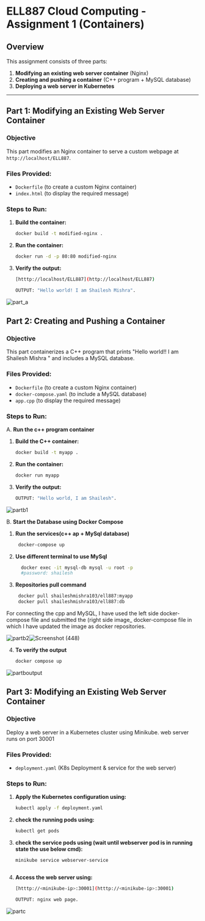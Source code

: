# ELL887 Cloud Computing - Assignment 1 (Containers)

## Overview
This assignment consists of three parts:
1. **Modifying an existing web server container** (Nginx)
2. **Creating and pushing a container** (C++ program + MySQL database)
3. **Deploying a web server in Kubernetes**
---

## Part 1: Modifying an Existing Web Server Container

### Objective
This part modifies an Nginx container to serve a custom webpage at `http://localhost/ELL887`.

### Files Provided:
- `Dockerfile` (to create a custom Nginx container)
- `index.html` (to display the required message)

### Steps to Run:
1. **Build the container:**
   ```sh
   docker build -t modified-nginx .

2. **Run the container:**
   ```sh
   docker run -d -p 80:80 modified-nginx


3. **Verify the output:**
   ```sh
   [htttp://localhost/ELL887](http://localhost/ELL887)

   OUTPUT: "Hello world! I am Shailesh Mishra".
![part_a](https://github.com/user-attachments/assets/b518f589-f329-4f73-944c-8315bbe62d3e)


   
## Part 2: Creating and Pushing a Container

### Objective
This part containerizes a C++ program that prints "Hello world!! I am Shailesh Mishra " and includes a MySQL database.

### Files Provided:
- `Dockerfile` (to create a custom Nginx container)
- `docker-compose.yaml` (to include a MySQL database)
- `app.cpp` (to display the required message)

### Steps to Run:
A. **Run the c++ program container**
1. **Build the C++ container:**
   ```sh
   docker build -t myapp .

2. **Run the container:**
   ```sh
   docker run myapp

3. **Verify the output:**
   ```sh
   OUTPUT: "Hello world, I am Shailesh".
![partb1](https://github.com/user-attachments/assets/48b4c5e7-af2e-4cab-88a1-3ee43eefb50c)



B. **Start the Database using Docker Compose**
1. **Run the services(c++ ap + MySql database)**
   
   ```sh
    docker-compose up

2. **Use different terminal to use MySql**
   ```sh
     docker exec -it mysql-db mysql -u root -p
     #password: shailesh

3. **Repositories pull command**
   ```sh
    docker pull shaileshmishra103/ell887:myapp 
    docker pull shaileshmishra103/ell887:db 


For connecting the cpp and MySQL, I have used the left side docker-compose file and submitted the (right side image_ docker-compose file in which I have updated the image as docker repositories.

![partb2](https://github.com/user-attachments/assets/b8401e47-27e9-4a12-a7e1-f2181b399eb4)![Screenshot (448)](https://github.com/user-attachments/assets/331a11ad-b1e1-45f0-8ca6-599e280eab6f)






4. **To verify the output**
   ```sh
   docker compose up

![partboutput](https://github.com/user-attachments/assets/4c4e615c-e435-4393-8873-d1f57299322d)


## Part 3: Modifying an Existing Web Server Container

### Objective
Deploy a web server in a Kubernetes cluster using Minikube. web server runs on port 30001

### Files Provided:
- `deployment.yaml` (K8s Deployment & service for the web server)

### Steps to Run:
1. **Apply the Kubernetes configuration using:**
   ```sh
   kubectl apply -f deployment.yaml

2. **check the running pods using:**
   ```sh
   kubectl get pods
   
3. **check the service pods using (wait until webserver pod is in running state the use below cmd):**
   ```sh
   minikube service webserver-service



4. **Access the web server using:**
   ```sh
   [htttp://<minikube-ip>:30001](htttp://<minikube-ip>:30001)

   OUTPUT: nginx web page.

![partc](https://github.com/user-attachments/assets/980795ce-dc54-41b4-a833-731775658e3c)

